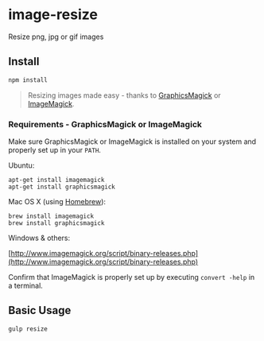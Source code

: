 # image-resize
Resize png, jpg or gif images

## Install

```bash
npm install
```

> Resizing images made easy - thanks to [GraphicsMagick](http://www.graphicsmagick.org/) or [ImageMagick](http://www.imagemagick.org/).


### Requirements - GraphicsMagick or ImageMagick
Make sure GraphicsMagick or ImageMagick is installed on your system and properly set up in your `PATH`.

Ubuntu:

```shell
apt-get install imagemagick
apt-get install graphicsmagick
```

Mac OS X (using [Homebrew](http://brew.sh/)):

```shell
brew install imagemagick
brew install graphicsmagick
```

Windows & others:

[http://www.imagemagick.org/script/binary-releases.php](http://www.imagemagick.org/script/binary-releases.php)

Confirm that ImageMagick is properly set up by executing `convert -help` in a terminal.

## Basic Usage
```javascript
gulp resize
```
